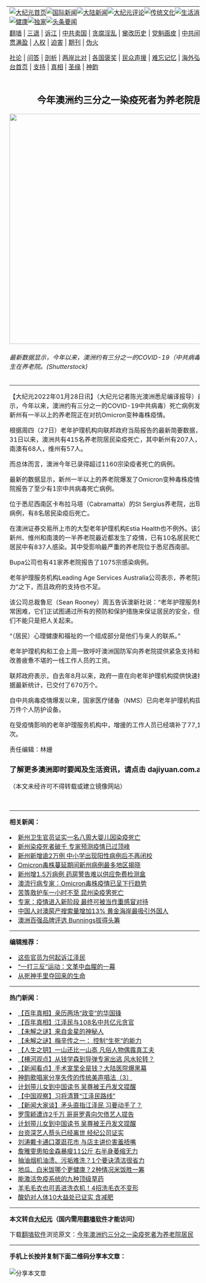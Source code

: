 <a name="1" id="1" target="_blank"></a><span id="1"></span>
<table align=center border="0"><tr><td colspan="2" VALIGN=TOP><a href="https://github.com/gxvwdc3664/djy/blob/master/gb/nf1351518.md#1"><img src="https://raw.githubusercontent.com/gxvwdc3664/www/master/t/djy/1.jpg" title="大纪元首页" alt="大纪元首页"></a><a href="https://github.com/gxvwdc3664/djy/blob/master/gb/n24hr.md#1"><img src="https://raw.githubusercontent.com/gxvwdc3664/www/master/t/djy/3.jpg" title="国际新闻" alt="国际新闻"></a><a href="https://github.com/gxvwdc3664/djy/blob/master/gb/nsc413.md#1"><img src="https://raw.githubusercontent.com/gxvwdc3664/www/master/t/djy/4.jpg" title="大陆新闻" alt="大陆新闻"></a><a href="https://github.com/gxvwdc3664/djy/blob/master/gb/news392.md#1"><img src="https://raw.githubusercontent.com/gxvwdc3664/www/master/t/djy/5.jpg" title="大纪元评论" alt="大纪元评论"></a><a href="https://github.com/gxvwdc3664/djy/blob/master/gb/news2007.md#1"><img src="https://raw.githubusercontent.com/gxvwdc3664/www/master/t/djy/6.jpg" title="传统文化" alt="传统文化"></a><a href="https://github.com/gxvwdc3664/djy/blob/master/gb/news2008.md#1"><img src="https://raw.githubusercontent.com/gxvwdc3664/www/master/t/djy/7.jpg" title="生活消费" alt="生活消费"></a><a href="https://github.com/gxvwdc3664/djy/blob/master/gb/ncyule.md#1"><img src="https://raw.githubusercontent.com/gxvwdc3664/www/master/t/djy/8.jpg" title="娱乐休闲" alt="娱乐休闲"></a><a href="https://github.com/gxvwdc3664/djy/blob/master/gb/nsc1002.md#1"><img src="https://raw.githubusercontent.com/gxvwdc3664/www/master/t/djy/9.jpg" title="健康" alt="健康"></a><a href="https://github.com/gxvwdc3664/djy/blob/master/gb/nf6092.md#1"><img src="https://raw.githubusercontent.com/gxvwdc3664/www/master/t/djy/10a.jpg" title="独家" alt="独家"></a><a href="https://github.com/gxvwdc3664/djy/blob/master/gb/nf4514.md#1"><img src="https://raw.githubusercontent.com/gxvwdc3664/www/master/t/djy/12a.jpg" title="头条要闻" alt="头条要闻"></a></td></tr>
<tr><td colspan="2" VALIGN=TOP><a target="_blank" href="https://github.com/gxvwdc3664/www/blob/master/README.md?zsrh#1">翻墙</a> | <a target="_blank" href="https://github.com/gxvwdc3664/djy/blob/master/gb/nf5657.md#1">三退</a> | <a target="_blank" href="https://github.com/gxvwdc3664/djy/blob/master/gb/nf6124.md#1">诉江</a> | <a target="_blank" href="https://github.com/gxvwdc3664/djy/blob/master/gb/nf1176117.md#1">中共卖国</a> | <a target="_blank" href="https://github.com/gxvwdc3664/djy/blob/master/gb/nf5773.md#1">贪腐淫乱</a> | <a target="_blank" href="https://github.com/gxvwdc3664/djy/blob/master/gb/nf1176115.md#1">窜改历史</a> | <a target="_blank" href="https://github.com/gxvwdc3664/djy/blob/master/gb/nf1176107.md#1">党魁画皮</a> | <a target="_blank" href="https://github.com/gxvwdc3664/djy/blob/master/gb/nf1320400.md#1">中共间谍</a> | <a target="_blank" href="https://github.com/gxvwdc3664/djy/blob/master/gb/nf1176114.md#1">破坏传统</a> | <a target="_blank" href="https://github.com/gxvwdc3664/ntdtv/blob/master/gb/prog447_1.md#1">恶贯满盈</a> | <a target="_blank" href="https://github.com/gxvwdc3664/djy/blob/master/gb/ncid278.md#1">人权</a> | <a target="_blank" href="https://github.com/gxvwdc3664/djy/blob/master/gb/nf1176111.md#1">迫害</a> | <a target="_blank" href="https://gitlab.com/szzdlab/mh-qikan/blob/master/README.md#1">期刊</a> | <a target="_blank" href="https://github.com/gxvwdc3664/djy/blob/master/gb/nf5562.md#1">伪火</a></p><p><a target="_blank" href="https://github.com/gxvwdc3664/djy/blob/master/gb/9p.md#1">社论</a> | <a target="_blank" href="https://github.com/gxvwdc3664/djy/blob/master/gb/nf4378.md#1">问答</a> | <a target="_blank" href="https://github.com/gxvwdc3664/djy/blob/master/gb/nf5792.md#1">剖析</a> | <a target="_blank" href="https://github.com/gxvwdc3664/djy/blob/master/gb/nf5735.md#1">两岸比对</a> | <a target="_blank" href="https://github.com/gxvwdc3664/djy/blob/master/gb/nf6119.md#1">各国褒奖</a> | <a target="_blank" href="https://github.com/gxvwdc3664/djy/blob/master/gb/nf6120.md#1">民众声援</a> | <a target="_blank" href="https://github.com/gxvwdc3664/djy/blob/master/gb/nf1188594.md#1">难忘记忆</a> | <a target="_blank" href="https://github.com/gxvwdc3664/djy/blob/master/gb/nf3180.md#1">海外弘传</a> | <a target="_blank" href="https://github.com/gxvwdc3664/djy/blob/master/gb/nf5410.md#1">万人上访</a> | <a target="_blank" href="https://github.com/gxvwdc3664/www/blob/master/README.md?zsrh#1">平台首页</a> | <a target="_blank" href="https://github.com/gxvwdc3664/djy/blob/master/gb/nf4386.md#1">支持</a> | <a target="_blank" href="https://github.com/gxvwdc3664/djy/blob/master/gb/nf4389.md#1">真相</a> | <a target="_blank" href="https://github.com/gxvwdc3664/djy/blob/master/gb/nf5790.md#1">圣缘</a> | <a target="_blank" href="https://github.com/gxvwdc3664/djy/blob/master/gb/nf4786.md#1">神韵</a></td></tr>
<tr><td VALIGN=TOP width="626"><h2 align=center>今年澳洲约三分之一染疫死者为养老院居民</h2>
<img width="600" src="https://i.epochtimes.com/assets/uploads/2021/11/id13355315-A17-1-600x400.jpg" />
<h6>最新数据显示，今年以来，澳洲约有三分之一的COVID-19（中共病毒）死亡病例发生在养老院。(Shutterstock)
</h6>
<hr>
<p>【大纪元2022年01月28日讯】（大纪元记者陈光<ahref="https://github.com/gxvwdc3664/djy/blob/master/gb/tag/%E6%BE%B3%E6%B4%B2.md#1">澳洲</a>悉尼编译报导）最新数据显示，今年以来，澳洲约有三分之一的COVID-19<ahref="https://github.com/gxvwdc3664/djy/blob/master/gb/tag/%E4%B8%AD%E5%85%B1%E7%97%85%E6%AF%92.md#1">中共病毒</a>）<ahref="https://github.com/gxvwdc3664/djy/blob/master/gb/tag/%E6%AD%BB%E4%BA%A1.md#1">死亡</a>病例发生在<ahref="https://github.com/gxvwdc3664/djy/blob/master/gb/tag/%E5%85%BB%E8%80%81%E9%99%A2.md#1">养老院</a>。新州有一半以上的养老院正在对抗Omicron变种毒株疫情。</p>
<p>根据周四（27日）老年护理机构向联邦政府当局报告的最新简要数据，自去年12月31日以来，<ahref="https://github.com/gxvwdc3664/djy/blob/master/gb/tag/%E6%BE%B3%E6%B4%B2.md#1">澳洲</a>共有415名<ahref="https://github.com/gxvwdc3664/djy/blob/master/gb/tag/%E5%85%BB%E8%80%81%E9%99%A2.md#1">养老院</a>居民染疫<ahref="https://github.com/gxvwdc3664/djy/blob/master/gb/tag/%E6%AD%BB%E4%BA%A1.md#1">死亡</a>，其中新州有207人，昆州有84人，南澳有68人，维州有57人。</p>
<p>而总体而言，澳洲今年已录得超过1160宗染疫者死亡的病例。</p>
<p>最新的数据显示，新州一半以上的养老院爆发了Omicron变种毒株疫情，有58家养老院报告了至少有1宗<ahref="https://github.com/gxvwdc3664/djy/blob/master/gb/tag/%E4%B8%AD%E5%85%B1%E7%97%85%E6%AF%92.md#1">中共病毒</a>死亡病例。</p>
<p>位于悉尼西南区卡布拉马塔（Cabramatta）的St Sergius养老院，出现了113宗感染病例，有8名居民染疫后死亡。</p>
<p>在澳洲证券交易所上市的大型老年护理机构Estia Health也不例外。该公司在昆州、新州、维州和南澳的一半养老院最近都发生了疫情，已有10名居民死亡，工作人员和居民中有837人感染。其中受影响最严重的养老院位于悉尼西南部。</p>
<p>Bupa公司也有41家养老院报告了1075宗感染病例。</p>
<p>老年护理服务机构Leading Age Services Australia公司表示，养老院正处于“极端压力”之下，而且政府的支持也不足。</p>
<p>该公司总裁鲁尼（Sean Rooney）周五告诉澳新社说：“老年护理服务机构的处境非常困难，它们正试图通过所有的预防和保护措施来保证居民的安全，但我们也知道我们不能只是把人关起来。</p>
<p>“（居民）心理健康和福祉的一个组成部分是他们与亲人的联系。”</p>
<p>老年护理机构和工会上周一致呼吁澳洲国防军向养老院提供紧急支持和援助，并呼吁改善疲惫不堪的一线工作人员的工资。</p>
<p>联邦政府表示，自去年8月以来，政府一直在向老年护理机构提供快速抗原检测盒，据最新统计，已交付了670万个。</p>
<p>自中共病毒疫情爆发以来，国家医疗储备（NMS）已向老年护理机构提供了近9000万件个人防护设备。</p>
<p>在受疫情影响的老年护理服务机构中，增援的工作人员已经填补了77,103个服务班次。</p>
<p>责任编辑：林姗</p>
<h3>了解更多澳洲即时要闻及生活资讯，请点击 <ahref="http://dajiyuan.com.au">dajiyuan.com.au</a></h3>
<p>（本文未经许可不得转载或建立镜像网站）</p>
<p>&nbsp;</p>

<hr>


<strong>相关新闻：</strong>
<li><a href="https://github.com/gxvwdc3664/djy/blob/master/gb/22/1/21/n13519250.md#1">新州卫生官员证实一名八周大婴儿因染疫死亡</a></li>
<li><a href="https://github.com/gxvwdc3664/djy/blob/master/gb/22/1/21/n13519275.md#1">新州染疫死者破千 专家预测疫情已过顶峰</a></li>
<li><a href="https://github.com/gxvwdc3664/djy/blob/master/gb/22/1/22/n13523159.md#1">新州新增逾2万例 中小学出现阳性病例后不再闭校</a></li>
<li><a href="https://github.com/gxvwdc3664/djy/blob/master/gb/22/1/23/n13523351.md#1">Omicron毒株蔓延期间新州病例最多地区揭晓</a></li>
<li><a href="https://github.com/gxvwdc3664/djy/blob/master/gb/22/1/23/n13524766.md#1">新州增1.5万病例 药房警告难以供应免费检测盒</a></li>
<li><a href="https://github.com/gxvwdc3664/djy/blob/master/gb/22/1/24/n13524896.md#1">澳流行病专家：Omicron毒株疫情已呈下行趋势</a></li>
<li><a href="https://github.com/gxvwdc3664/djy/blob/master/gb/22/1/25/n13527171.md#1">苦等救护车一小时不至 昆州染疫男死亡</a></li>
<li><a href="https://github.com/gxvwdc3664/djy/blob/master/gb/22/1/26/n13529659.md#1">专家：疫情进入新阶段 最终可被当作重感冒对待</a></li>
<li><a href="https://github.com/gxvwdc3664/djy/blob/master/gb/22/1/28/n13535262.md#1">中国人对澳房产搜索量增加13% 黄金海岸最吸引外国人</a></li>
<li><a href="https://github.com/gxvwdc3664/djy/blob/master/gb/22/1/28/n13535220.md#1">澳洲百强品牌评选 Bunnings拔得头筹</a></li>
<hr>


<strong>编辑推荐：</strong>
<li><a href="https://github.com/upjkzu3674/djy/blob/master/gb/18/8/28/n10672014.md?dfh#1" target="_blank">这些官员为何起诉江泽民</a></li><li><a href="https://github.com/tsiac2612/djy/blob/master/gb/18/2/16/n10147874.md#1" target="_blank">“一打三反”运动：文革中血腥的一幕</a></li><li><a href="https://github.com/tsiac2612/djy/blob/master/gb/18/3/29/n10261439.md#1" target="_blank">从死神手里夺回来的生命</a></li>
<hr>

<strong>热门新闻：</strong>
<li><a href="https://github.com/gxvwdc3664/djy/blob/master/gb/22/1/21/n13521022.md#1">【百年真相】亲历两场“政变”的华国锋</a></li>
<li><a href="https://github.com/gxvwdc3664/djy/blob/master/gb/22/1/21/n13519237.md#1">【百年真相】江泽民与108名中共亿元贪官</a></li>
<li><a href="https://github.com/gxvwdc3664/djy/blob/master/gb/22/1/20/n13518546.md#1">【未解之谜】来自金星的神秘人</a></li>
<li><a href="https://github.com/gxvwdc3664/djy/blob/master/gb/22/1/21/n13521460.md#1">【未解之谜】梅辛传之一： 控制“生死”的能力</a></li>
<li><a href="https://github.com/gxvwdc3664/djy/blob/master/gb/21/12/20/n13447612.md#1">【人生之钥】一山还比一山高 凡俗人物偶露真工夫</a></li>
<li><a href="https://github.com/gxvwdc3664/djy/blob/master/gb/22/1/27/n13534785.md#1">【横河观点】从钱学森到导弹专家出逃 风水轮转？</a></li>
<li><a href="https://github.com/gxvwdc3664/djy/blob/master/gb/22/1/27/n13534316.md#1">【新闻看点】手术室里全是钱？大陆医院爆黑幕</a></li>
<li><a href="https://github.com/gxvwdc3664/djy/blob/master/gb/22/1/27/n13532075.md#1">神韵歌唱家分享失传的传统美声唱法（3）</a></li>
<li><a href="https://github.com/gxvwdc3664/djy/blob/master/gb/22/1/26/n13531463.md#1">计划带儿女到中国读书 吴尊被王丹发文提醒</a></li>
<li><a href="https://github.com/gxvwdc3664/djy/blob/master/gb/22/1/26/n13531015.md#1">【中国观察】习将清算“江泽民路线”</a></li>
<li><a href="https://github.com/gxvwdc3664/djy/blob/master/gb/22/1/26/n13530976.md#1">【新闻大家谈】矛头直指江泽民 习要动手了？</a></li>
<li><a href="https://github.com/gxvwdc3664/djy/blob/master/gb/22/1/26/n13530570.md#1">罗霈颖遭诈2千万 哥哥罗青向欠债艺人提告</a></li>
<li><a href="https://github.com/gxvwdc3664/djy/blob/master/gb/22/1/26/n13531463.md#1">计划带儿女到中国读书 吴尊被王丹发文提醒</a></li>
<li><a href="https://github.com/gxvwdc3664/djy/blob/master/gb/22/1/27/n13532761.md#1">台资深艺人蔡头已经离世  经纪公司证实</a></li>
<li><a href="https://github.com/gxvwdc3664/djy/blob/master/gb/22/1/25/n13529046.md#1">刘涛戴卡通口罩逛花市 与店主讲价害羞捂嘴</a></li>
<li><a href="https://github.com/gxvwdc3664/djy/blob/master/gb/22/1/27/n13533327.md#1">詹雅雯患帕金森暴瘦11公斤 右半身萎缩无力</a></li>
<li><a href="https://github.com/gxvwdc3664/djy/blob/master/gb/22/1/25/n13527183.md#1">抽油烟机油渍、污垢难洗？1个要诀清洁很省力</a></li>
<li><a href="https://github.com/gxvwdc3664/djy/blob/master/gb/21/12/29/n13466212.md#1">地瓜、白米饭哪个更健康？2种情况米饭胜一筹</a></li>
<li><a href="https://github.com/gxvwdc3664/djy/blob/master/gb/22/1/25/n13528477.md#1">能激活免疫系统的九种顶级草药</a></li>
<li><a href="https://github.com/gxvwdc3664/djy/blob/master/gb/22/1/24/n13526447.md#1">羊毛毛衣也可丢进洗衣机！4招洗毛衣不变形</a></li>
<li><a href="https://github.com/gxvwdc3664/djy/blob/master/gb/22/1/26/n13530895.md#1">酸奶对人体10大益处已证实 含减肥</a></li>
<hr>

<strong>本文转自<a href="https://www.epochtimes.com">大纪元</a>（国内需用<a href="https://github.com/gxvwdc3664/www/blob/master/README.md#8">翻墙软件</a>才能访问）</strong><p>下载<a href="https://github.com/gxvwdc3664/www/blob/master/README.md#8">翻墙软件</a>浏览原文：<a href="https://www.epochtimes.com/gb/22/1/28/n13535275.htm">今年澳洲约三分之一染疫死者为养老院居民</a></p><hr>

<strong>手机上长按并复制下面二维码分享本文章：</strong><br><br><img src="https://chart.apis.google.com/chart?cht=qr&chs=240x240&choe=UTF-8&chld=M|2&chl=https://github.com/gxvwdc3664/djy/blob/master/gb/22/1/28/n13535275.md%231" title="分享本文章"></td><td VALIGN=TOP><a href="https://github.com/gxvwdc3664/djy/blob/master/gb/16/1/21/n4622075.md?dfh#1" target="_blank"><img src="https://raw.githubusercontent.com/gxvwdc3664/djy/master/gb/300/wei-f1.jpg" title="中共的伪火骗局"  alt="中共的伪火骗局"></a><br><a href="https://github.com/gxvwdc3664/www/blob/master/README.md?dfh#9" target="_blank"><img src="https://raw.githubusercontent.com/gxvwdc3664/djy/master/gb/300/yong-h.jpg" title="永恒的见证"  alt="永恒的见证"></a><br><a href="https://github.com/gxvwdc3664/djy/blob/master/gb/13/9/29/n3974789.md?dfh#1" target="_blank"><img src="https://raw.githubusercontent.com/gxvwdc3664/djy/master/gb/300/shang-lnz.jpg" title="善良女子被中共投男牢"  alt="善良女子被中共投男牢"></a><br><a href="https://github.com/gxvwdc3664/djy/blob/master/gb/16/3/16/n4663449.md?dfh#1" target="_blank"><img src="https://raw.githubusercontent.com/gxvwdc3664/djy/master/gb/300/huo-z3.jpg" title="警卫目击活摘器官"  alt="警卫目击活摘器官"></a><br><a href="https://github.com/gxvwdc3664/djy/blob/master/gb/16/8/7/n8177641.md?dfh#1" target="_blank"><img src="https://raw.githubusercontent.com/gxvwdc3664/djy/master/gb/300/huo-z4.jpg" title="证人描述活摘恐怖"  alt="证人描述活摘恐怖"></a><br><a href="https://github.com/gxvwdc3664/djy/blob/master/gb/10/4/19/n2881569.md?dfh#1" target="_blank"><img src="https://raw.githubusercontent.com/gxvwdc3664/djy/master/gb/300/huo-z1.jpg" title="揭开活摘器官黑幕"  alt="揭开活摘器官黑幕"></a><br><a href="https://github.com/gxvwdc3664/djy/blob/master/gb/10/11/7/n3077476.md?dfh#1" target="_blank"><img src="https://raw.githubusercontent.com/gxvwdc3664/djy/master/gb/300/ma-ks.jpg" title="马克思的成魔之路"  alt="马克思的成魔之路"></a><br><a href="https://github.com/gxvwdc3664/djy/blob/master/gb/14/6/9/n4173977.md?dfh#1" target="_blank"><img src="https://raw.githubusercontent.com/gxvwdc3664/djy/master/gb/300/chang-zs.jpg" title="藏字石 蕴天机"  alt="藏字石 蕴天机"></a><br><a href="https://github.com/gxvwdc3664/djy/blob/master/gb/18/5/10/n10381511.md?dfh#1" target="_blank"><img src="https://raw.githubusercontent.com/gxvwdc3664/djy/master/gb/300/st1.jpg" title="关注三亿人三退"  alt="关注三亿人三退"></a><br><a href="https://github.com/gxvwdc3664/djy/blob/master/gb/18/3/21/n10237682.md?dfh#1" target="_blank"><img src="https://raw.githubusercontent.com/gxvwdc3664/djy/master/gb/300/jie-t.jpg" title="解体中共复兴中华"  alt="解体中共复兴中华"></a><br><a href="https://github.com/gxvwdc3664/djy/blob/master/gb/9/2/9/n2422991.md?dfh#1" target="_blank"><img src="https://raw.githubusercontent.com/gxvwdc3664/djy/master/gb/300/gao-zs.jpg" title="中共迫害良心律师"  alt="中共迫害良心律师"></a><br><a href="https://github.com/gxvwdc3664/djy/blob/master/gb/18/12/9/n10900044.md?dfh#1" target="_blank"><img src="https://raw.githubusercontent.com/gxvwdc3664/djy/master/gb/300/sj1.jpg" title="三百多万人举报江泽民"  alt="三百多万人举报江泽民"></a><br><a href="https://github.com/gxvwdc3664/djy/blob/master/gb/18/8/28/n10672014.md?dfh#1" target="_blank"><img src="https://raw.githubusercontent.com/gxvwdc3664/djy/master/gb/300/sj2.jpg" title="这些官员为何起诉江泽民"  alt="这些官员为何起诉江泽民"></a><br><a href="https://github.com/gxvwdc3664/djy/blob/master/gb/8/12/18/n2367165.md?dfh#1" target="_blank"><img src="https://raw.githubusercontent.com/gxvwdc3664/djy/master/gb/300/liangan.jpg" title="海峡两岸的强烈对比"  alt="海峡两岸的强烈对比"></a><br><a href="https://github.com/gxvwdc3664/djy/blob/master/gb/15/12/10/n4593139.md?dfh#1" target="_blank"><img src="https://raw.githubusercontent.com/gxvwdc3664/djy/master/gb/300/jia-ndzl.jpg" title="加拿大总理的贺信"  alt="加拿大总理的贺信"></a><br><a href="https://github.com/gxvwdc3664/djy/blob/master/gb/11/6/17/n3289382.md?dfh#1" target="_blank"><img src="https://raw.githubusercontent.com/gxvwdc3664/djy/master/gb/300/xiao-wd.jpg" title="探寻真相兼听则明"  alt="探寻真相兼听则明"></a><br><a href="https://github.com/gxvwdc3664/djy/blob/master/gb/18/10/27/n10812623.md?dfh#1" target="_blank"><img src="https://raw.githubusercontent.com/gxvwdc3664/djy/master/gb/300/yindu.jpg" title="印度媒体报道东方"  alt="印度媒体报道东方"></a><br><a href="https://github.com/gxvwdc3664/djy/blob/master/gb/18/6/9/n10469652.md?dfh#1" target="_blank"><img src="https://raw.githubusercontent.com/gxvwdc3664/djy/master/gb/300/xie-j.jpg" title="不一样的海外校园"  alt="不一样的海外校园"></a><br><a href="https://github.com/gxvwdc3664/djy/blob/master/gb/7/4/5/n1669415.md?dfh#1" target="_blank"><img src="https://raw.githubusercontent.com/gxvwdc3664/djy/master/gb/300/li-up.jpg" title="从大师到徒弟的传奇"  alt="从大师到徒弟的传奇"></a><br><a href="https://github.com/gxvwdc3664/djy/blob/master/gb/17/5/26/n9191512.md?dfh#1" target="_blank"><img src="https://raw.githubusercontent.com/gxvwdc3664/djy/master/gb/300/zfl2.jpg" title="亿万人与东方一本奇书"  alt="亿万人与东方一本奇书"></a><br><a href="https://github.com/gxvwdc3664/djy/blob/master/gb/13/11/27/n4020290.md?dfh#1" target="_blank"><img src="https://raw.githubusercontent.com/gxvwdc3664/djy/master/gb/300/zhen-h.jpg" title="大陆见不到的震撼场面"  alt="大陆见不到的震撼场面"></a><br><a href="https://github.com/gxvwdc3664/djy/blob/master/gb/15/7/17/n4482910.md?dfh#1" target="_blank"><img src="https://raw.githubusercontent.com/gxvwdc3664/djy/master/gb/300/dalu-sk.jpg" title="人心向善 大陆当初盛况"  alt="人心向善 大陆当初盛况"></a><br><a href="https://github.com/gxvwdc3664/djy/blob/master/gb/19/1/5/n10955468.md?dfh#1" target="_blank"><img src="https://raw.githubusercontent.com/gxvwdc3664/djy/master/gb/300/zfl1.jpg" title="追寻真理 这书讲什么"  alt="追寻真理 这书讲什么"></a><br><a href="https://github.com/gxvwdc3664/www/blob/master/README.md?dfh#1" target="_blank"><img src="https://raw.githubusercontent.com/gxvwdc3664/djy/master/gb/300/fq1.jpg" title="下载免费翻墙软件"  alt="下载免费翻墙软件"></a><br></td></tr></table>
